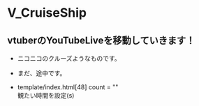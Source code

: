 # V_CruiseShip
## vtuberのYouTubeLiveを移動していきます！
- ニコニコのクルーズようなものです。
- まだ、途中です。


- template/index.html[48] count = ""  
  観たい時間を設定(s)